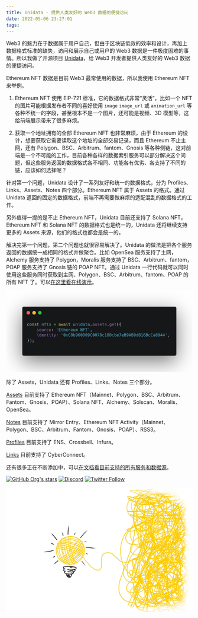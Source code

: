 ```yaml
---
title: Unidata - 提供人类友好的 Web3 数据的便捷访问
date: 2022-05-06 23:27:01
tags:
---
```

Web3 的魅力在于数据属于用户自己，但由于区块链低效的效率和设计，再加上数据格式标准的缺失，访问和展示自己或用户的 Web3 数据是一件极度困难的事情。所以我做了开源项目 [Unidata](https://unidata.app/)，给 Web3 开发者提供人类友好的 Web3 数据的便捷访问。

Ethereum NFT 数据是目前 Web3 最常使用的数据，所以我使用 Ethereum NFT 来举例。<!--more-->

1. Ethereum NFT 使用 EIP-721 标准，它的数据格式非常“灵活”，比如一个 NFT 的图片可能根据发布者不同的喜好使用 `image` `image_url` 或 `animation_url` 等各种不统一的字段，甚至根本不是一个图片，还可能是视频、3D 模型等，这给前端展示带来了很多麻烦。

2. 获取一个地址拥有的全部 Ethereum NFT 也非常麻烦，由于 Ethereum 的设计，想要获取它需要读取这个地址的全部交易记录，而且 Ethereum 不止主网，还有 Polygon、BSC、Arbitrum、fantom、Gnosis 等各种侧链，这对前端是一个不可能的工作，目前各种各样的数据索引服务可以部分解决这个问题，但这些服务返回的数据格式各不相同、功能各有优劣、各支持了不同的链，应该如何选择呢？

针对第一个问题，Unidata 设计了一系列友好和统一的数据格式，分为 Profiles、Links、Assets、Notes 四个部分。Ethereum NFT 属于 Assets 的格式。通过 Unidata 返回的固定的数据格式，前端不再需要做麻烦的适配混乱的数据格式的工作。

另外值得一提的是不止 Ethereum NFT，Unidata 目前还支持了 Solana NFT，Ethereum NFT 和 Solana NFT 的数据格式也是统一的，Unidata 还将继续支持更多的 Assets 来源，他们的格式也都会是统一的。

解决完第一个问题，第二个问题也就很容易解决了。Unidata 的做法是把各个服务返回的数据统一成相同的格式并做聚合。比如 OpenSea 服务支持了主网，Alchemy 服务支持了 Polygon，Moralis 服务支持了 BSC、Arbitrum、fantom，POAP 服务支持了 Gnosis 链的 POAP NFT。通过 Unidata 一行代码就可以同时使用这些服务同时获取到主网、Polygon、BSC、Arbitrum、fantom、POAP 的所有 NFT 了。可以[在这里看在线演示](https://unidata.app/guide/assets/ethereum-nft/#live-demo)。

![](/images/unidata-1.png)

除了 Assets，Unidata 还有 Profiles、Links、Notes 三个部分。

[Assets](https://unidata.app/guide/assets/) 目前支持了 Ethereum NFT（Mainnet、Polygon、BSC、Arbitrum、Fantom、Gnosis、POAP）、Solana NFT、Alchemy、Solscan、Moralis、OpenSea。

[Notes](https://unidata.app/guide/notes/) 目前支持了 Mirror Entry、Ethereum NFT Activity（Mainnet、Polygon、BSC、Arbitrum、Fantom、Gnosis、POAP）、RSS3。

[Profiles](https://unidata.app/guide/profiles/) 目前支持了 ENS、Crossbell、Infura。

[Links](https://unidata.app/guide/links/) 目前支持了 CyberConnect。

还有很多正在不断添加中，可以[在文档看目前支持的所有服务和数据源](https://unidata.app/guide/#supported-sources)。

[![GitHub Org's stars](https://img.shields.io/github/stars/DIYgod/Unidata?style=social)](https://github.com/DIYgod/Unidata) [![Discord](https://img.shields.io/discord/968954680514342973?label=Discord&logo=discord&style=social)](https://discord.gg/ggrfhdS9Fe) [![Twitter Follow](https://img.shields.io/twitter/follow/Unidata_?style=social)](https://twitter.com/Unidata_)

![](/images/unidata-2.jpeg)
